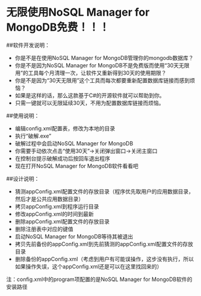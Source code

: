 # 无限使用NoSQL Manager for MongoDB免费！！！

##软件开发说明：
* 你是不是在使用NoSQL Manager for MongoDB管理你的mongodb数据库？
* 你是不是因为NoSQL Manager for MongoDB不是免费版而使用“30天无限用”的工具每个月清理一次，让软件又重新得到30天的使用期限？
* 你是不是因为“30天无限用”这个工具而每次都要重新配置数据库链接而感到烦恼？
* 如果是这样的话，那么这款基于C#的开源软件就可以帮助到你。
* 只需一键就可以无限延续30天，不用为配置数据库链接而烦恼。


##使用说明：
* 编辑config.xml配置表，修改为本地的目录
* 执行“破解.exe”
* 破解过程中会启动NoSQL Manager for MongoDB
* 你需要手动依次点击“使用30天”->关闭弹出窗口->关闭主窗口
* 在控制台提示破解成功后按回车退出程序
* 现在打开NoSQL Manager for MongoDB软件看看吧

##设计说明：
* 猜测appConfig.xml配置文件的存放目录（程序优先取用户的应用数据目录，然后才是公共应用数据目录）
* 拷贝appConfig.xml到程序运行目录
* 修改appConfig.xml的时间到最新
* 删除appConfig.xml配置文件的存放目录
* 删除注册表中对应的键值
* 启动NoSQL Manager for MongoDB等待其被退出
* 拷贝先前备份的appConfig.xml到先前猜测的appConfig.xml配置文件的存放目录
* 删除备份的appConfig.xml（考虑到用户有可能误操作，这步没有执行，所以如果操作失误，这个appConfig.xml还是可以在这里找回来的）


注：config.xml中的program项配置的是NoSQL Manager for MongoDB软件的安装路径